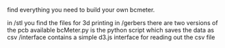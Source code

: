 find everything you need to build your own bcmeter. 

in /stl you find the files for 3d printing
in /gerbers there are two versions of the pcb available
bcMeter.py is the python script which saves the data as csv
/interface contains a simple d3.js interface for reading out the csv file
